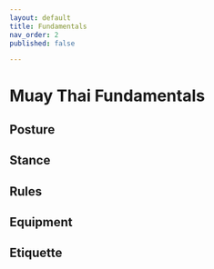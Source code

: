 ```yaml
---
layout: default
title: Fundamentals
nav_order: 2
published: false

---
```


# Muay Thai Fundamentals

## Posture
## Stance
## Rules
## Equipment
## Etiquette


